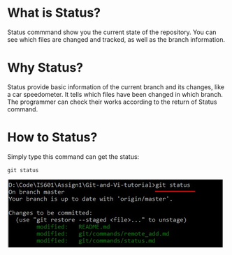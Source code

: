 # What is Status?
Status commmand show you the current state of the repository. You can see which files are changed and tracked, as well as the branch information.

# Why Status?
Status provide basic information of the current branch and its changes, like a car speedometer. It tells which files have been changed in which branch. The programmer can check their works according to the return of Status command.

# How to Status?
Simply type this command can get the status:
```git
git status
```

![](/git/img/status.jpg)



